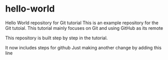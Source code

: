 # hello-world
Hello World repository for Git tutorial
This is an example repository for the Git tutoial.
This tutorial mainly focuses on Git and using GitHub as its remote 

This repository is built step by step in the tutorial.

It now includes steps for github
Just making another change by adding this line
